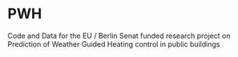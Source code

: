 # PWH
Code and Data for the EU / Berlin Senat funded research project on Prediction of Weather Guided Heating control in public buildings
